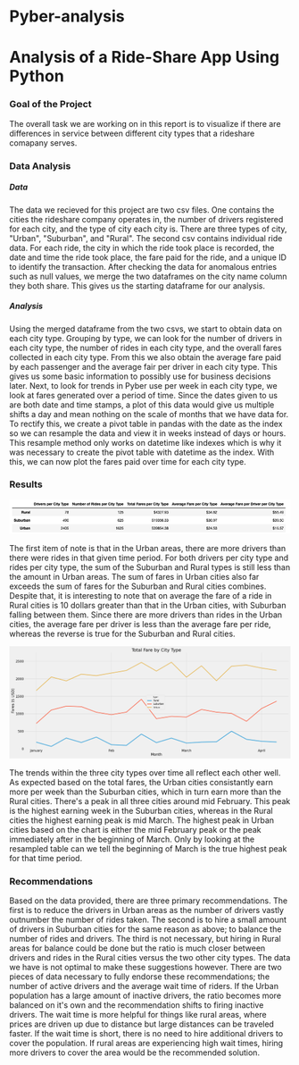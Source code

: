 # Pyber-analysis

# Analysis of a Ride-Share App Using Python

### Goal of the Project

The overall task we are working on in this report is to visualize if there are differences in service between different city types that a rideshare comapany serves.

### Data Analysis

##### Data

The data we recieved for this project are two csv files. One contains the cities the rideshare company operates in, the number of drivers registered for each city, and the type of city each city is. There are three types of city, "Urban", "Suburban", and "Rural". The second csv contains individual ride data. For each ride, the city in which the ride took place is recorded, the date and time the ride took place, the fare paid for the ride, and a unique ID to identify the transaction. After checking the data for anomalous entries such as null values, we merge the two dataframes on the city name column they both share. This gives us the starting dataframe for our analysis.

##### Analysis

Using the merged dataframe from the two csvs, we start to obtain data on each city type. Grouping by type, we can look for the number of drivers in each city type, the number of rides in each city type, and the overall fares collected in each city type. From this we also obtain the average fare paid by each passenger and the average fair per driver in each city type. This gives us some basic information to possibly use for business decisions later. Next, to look for trends in Pyber use per week in each city type, we look at fares generated over a period of time. Since the dates given to us are both date and time stamps, a plot of this data would give us multiple shifts a day and mean nothing on the scale of months that we have data for. To rectify this, we create a pivot table in pandas with the date as the index so we can resample the data and view it in weeks instead of days or hours. This resample method only works on datetime like indexes which is why it was necessary to create the pivot table with datetime as the index. With this, we can now plot the fares paid over time for each city type.

### Results

![Data for City Type](https://github.com/roeggealissa/Pyber-analysis/blob/aaf897adc1e6eb40b1463aa4fbdd692cf041dc31/delivery1_chart.png)

The first item of note is that in the Urban areas, there are more drivers than there were rides in that given time period. For both drivers per city type and rides per city type, the sum of the Suburban and Rural types is still less than the amount in Urban areas. The sum of fares in Urban cities also far exceeds the sum of fares for the Suburban and Rural cities combines. Despite that, it is interesting to note that on average the fare of a ride in Rural cities is 10 dollars greater than that in the Urban cities, with Suburban falling between them. Since there are more drivers than rides in the Urban cities, the average fare per driver is less than the average fare per ride, whereas the reverse is true for the Suburban and Rural cities.

![Fares per Week](https://github.com/roeggealissa/Pyber-analysis/blob/2e4042de7efbbe54b8b31a1be5c78a20532d45eb/Pyber_fare_summary.png)

The trends within the three city types over time all reflect each other well. As expected based on the total fares, the Urban cities consistantly earn more per week than the Suburban cities, which in turn earn more than the Rural cities. There's a peak in all three cities around mid February. This peak is the highest earning week in the Suburban cities, whereas in the Rural cities the highest earning peak is mid March. The highest peak in Urban cities based on the chart is either the mid February peak or the peak immediately after in the beginning of March. Only by looking at the resampled table can we tell the beginning of March is the true highest peak for that time period.

### Recommendations

Based on the data provided, there are three primary recommendations. The first is to reduce the drivers in Urban areas as the number of drivers vastly outnumber the number of rides taken. The second is to hire a small amount of drivers in Suburban cities for the same reason as above; to balance the number of rides and drivers. The third is not necessary, but hiring in Rural areas for balance could be done but the ratio is much closer between drivers and rides in the Rural cities versus the two other city types. The data we have is not optimal to make these suggestions however. There are two pieces of data necessary to fully endorse these recommendations; the number of active drivers and the average wait time of riders. If the Urban population has a large amount of inactive drivers, the ratio becomes more balanced on it's own and the recommendation shifts to firing inactive drivers. The wait time is more helpful for things like rural areas, where prices are driven up due to distance but large distances can be traveled faster. If the wait time is short, there is no need to hire additional drivers to cover the population. If rural areas are experiencing high wait times, hiring more drivers to cover the area would be the recommended solution.
